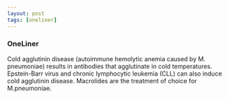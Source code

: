 ```yaml
---
layout: post
tags: [oneliner]
---
```



### OneLiner

Cold agglutinin disease (autoimmune hemolytic anemia caused by M. pneumoniae) results in antibodies that agglutinate in cold temperatures. Epstein-Barr virus and chronic lymphocytic leukemia (CLL) can also induce cold agglutinin disease. Macrolides are the treatment of choice for M.pneumoniae.
